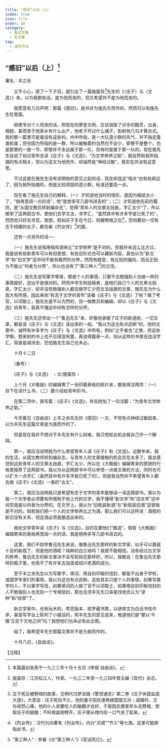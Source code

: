 ```yaml
---
title: “感旧”以后（上）
index: true
icon: file
order: 50
category:
  - 鲁迅文集
  - 杂文集
tag:  
  - 准风月谈
---
```


## “感旧”以后（上）[^①]

署名：丰之余

　　又不小心，感了一下子旧，就引出了一篇施蛰存[^②]先生的《〈庄子〉与〈文选〉》来，以为我那些话，是为他而发的，但又希望并不是为他而发的。

　　我愿意有几句声明：那篇《感旧》，是并非为施先生而作的，然而可以有施先生在里面。

　　倘使专对个人而发的话，照现在的摩登文例，应该调查了对手的籍贯，出身，相貌，甚而至于他家乡有什么出产，他老子开过什么铺子，影射他几句才算合式。我的那一篇里可是毫没有这些的。内中所指，是一大队遗少群的风气，并不指定着谁和谁；但也因为所指的是一群，所以被触着的当然也不会少，即使不是整个，也是那里的一肢一节，即使并不永远属于那一队，但有时是属于那一队的。现在施先生自说了劝过青年去读《庄子》与《文选》，“为文学修养之助”，就自然和我所指摘的有点相关，但以为这文为他而作，却诚然是“神经过敏”，我实在并没有这意思。

　　不过这是在施先生没有说明他的意见之前的话，现在却连这“相关”也有些疏远了，因为我所指摘的，倒是比较顽固的遗少群，标准还要高一点。

　　现在看了施先生自己的解释，（一）才知道他当时的情形，是因为稿纸太小了，“倘再宽阔一点的话”，他“是想多写几部书进去的”；（二）才知道他先前的履历，是“从国文教员转到编杂志”，觉得“青年人的文章太拙直，字汇太少”了，所以推举了这两部古书，使他们去学文法，寻字汇，“虽然其中有许多字是已死了的”，然而也只好去寻觅。我想，假如庄子生在今日，则被劈棺之后[^③]，恐怕要劝一切有志于结婚的女子，都去看《烈女传》[^④]的罢。

　　还有一点另外的话──

　　（一）施先生说我用瓶和酒来比“文学修养”是不对的，但我并未这么比方过，我是说有些新青年可以有旧思想，有些旧形式也可以藏新内容。我也以为“新文学”和“旧文学”这中间不能有截然的分界，然而有蜕变，有比较的偏向，而且正因为不能以“何者为分界”，所以也没有了“第三种人”[^⑤]的立场。

　　（二）施先生说写篆字等类，都是个人的事情，只要不去勉强别人也做一样的事情就好，这似乎是很对的。然而中学生和投稿者，是他们自己个人的文章太拙直，字汇太少，却并没有勉强别人都去做字汇少而文法拙直的文章，施先生为什么竟大有所感，因此来劝“有志于文学的青年”该看《庄子》与《文选》了呢？做了考官，以词取士，施先生是不以为然的，但一做教员和编辑，却以《庄子》与《文选》劝青年，我真不懂这中间有怎样的分界。

　　（三）施先生还举出一个“鲁迅先生”来，好像他承接了庄子的新道统，一切文章，都是读《庄子》与《文选》读出来的一般。“我以为这也有点武断”的。他的文章中，诚然有许多字为《庄子》与《文选》中所有，例如“之乎者也”之类，但这些字眼，想来别的书上也不见得没有罢。再说得露骨一点，则从这样的书里去找活字汇，简直是胡涂虫，恐怕施先生自己也未必。

　　十月十二日

　　〔备考〕：

　　《庄子》与《文选》　﹙文/施蛰存﹚

　　上个月《大晚报》的编辑寄了一张印着表格的邮片来，要我填注两项：（一）目下在读什么书，（二）要介绍给青年的书。

　　在第二项中，我写着：《庄子》《文选》，并且附加了一句注脚：“为青年文学修养之助。”

　　今天看见《自由谈》上丰之余先生的《感旧》一文，不觉有点神经过敏起来，以为丰先生这篇文章是为我而作的了。

　　但是现在我并不想对于丰先生有什么辩难，我只想趁此机会替自己作一个解释。

　　第一，我应当说明我为什么希望青年人读《庄子》和《文选》。近数年来，我的生活，从国文教师转到编杂志，与青年人的文章接触的机会实在太多了。我总感觉到这些青年人的文章太拙直，字汇太少，所以在《大晚报》编辑寄来的狭狭的行格里推荐了这两部书。我以为从这两部书中可以参悟一点做文章的方法，同时也可以扩大一点字汇（虽然其中有许多字是已死了的）。但是我当然并不希望青年人都去做《庄子》《文选》一类的“古文”。

　　第二，我应当说明我只是希望有志于文学的青年能够读一读这两部书。我以为每一个文学者必须要有所借助于他上代的文学，我不懂得“新文学”和“旧文学”这中间究竟是以何者为分界的。在文学上，我以为“旧瓶装新酒”与“新瓶装旧酒”这譬喻是不对的。倘若我们把一个人的文学修养比之为酒，那么我们可以这样说：酒瓶的新旧没有关系，但这酒必须是酿造出来的。

　　我劝文学青年读《庄子》与《文选》，目的在要他们“酿造”，倘若《大晚报》编辑寄来的表格再宽阔一点的话，我是想再多写几部书进去的。

　　这里，我们不妨举鲁迅先生来说，像鲁迅先生那样的新文学家，似乎可以算是十足的新瓶了。但是他的酒呢？纯粹的白兰地吗？我就不能相信。没有经过古文学的修养，鲁迅先生的新文章决不会写到现在那样好。所以，我敢说：在鲁迅先生那样的瓶子里，也免不了有许多五加皮或绍兴老酒的成分。

　　至于丰之余先生以为写篆字，填词，用自刻印板的信封，都是不出身于学校，或国学专家们的事情，我以为这也有点武断。这些其实只是个人的事情，如果写篆字的人，不以篆字写信，如果填词的人做了官不以词取士，如果用自刻印板信封的人不勉强别人也去刻一个专用信封，那也无须丰先生口诛笔伐地去认为“谬种”和“妖孽”了。

　　新文学家中，也有玩木刻、考究版本、收罗藏书票，以骈体文为白话书信作序，甚至写字台上陈列了小摆设的，照丰先生的意见说来，难道他们是“要以‘今雅’立足于天地之间”吗？我想他们也未必有此企图。

　　临了，我希望丰先生那篇文章并不是为我而作的。

　　十月八日，《自由谈》。

【注释】

[^①]:本篇最初发表于一九三三年十月十五日《申报·自由谈》。

[^②]:施蛰存：江苏松江人，作家。一九三二年至一九三四年曾主编《现代》杂志。

[^③]:庄子死后被劈棺的故事，见明代冯梦龙辑《警世通言》第二卷《庄子休鼓盆成大道》，大意说：庄子死后不久，他的妻子田氏便再嫁楚国王孙；成婚时，王孙突然心痛，他的仆人说要吃人的脑髓才会好，于是田氏便拿斧头去劈棺，想取庄子的脑髓；不料棺盖刚劈开，庄子便从棺内叹一口气坐了起来。

[^④]:《烈女传》：汉代刘向著有《列女传》，内分“贞顺”“节义”等七类。这里可能即指此书。

[^⑤]:“第三种人”：参看《论“第三种人”》《官话而已》。
